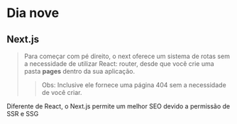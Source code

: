 # Dia nove

## Next.js
> Para começar com pé direito, o next oferece um sistema de rotas sem a necessidade de utilizar React: router, desde que você crie uma pasta **pages** dentro da sua aplicação.
>> Obs: Inclusive ele fornece uma página 404 sem a necessidade de você criar.

Diferente de React, o Next.js permite um melhor SEO devido a permissão de SSR e SSG
